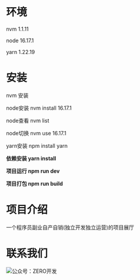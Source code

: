 # 环境

nvm 1.1.11

node 16.17.1

yarn 1.22.19



# 安装

nvm 安装

node安装  nvm install 16.17.1

node查看  nvm list

node切换  nvm use 16.17.1

yarn安装  npm install yarn

**依赖安装  yarn install**

**项目运行  npm run dev**

**项目打包  npm run build**



# 项目介绍

一个程序员副业自产自销(独立开发独立运营)的项目展厅



# 联系我们

![公众号：ZERO开发](https://image-static.segmentfault.com/170/672/1706722225-666d5d93e0e9d_fix732)